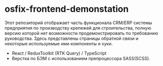 # osfix-frontend-demonstation

Этот репозиторий отображает часть функционала CRM/ERP системы предприятия по производству крепежей для строительства, полную версию которой нет возможности продемонстрировать по требованию руководства. Здесь представлены страницы обратной связи и некоторые используемые ими компоненты и хуки.

- React / ReduxToolkit (RTK Query) / TypeScript
- Верстка по БЭМ с использованием препроцессора SASS(SCSS).
